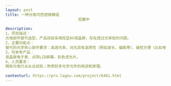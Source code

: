 ```yaml
---                
layout: post       
title: 一种光电可控透镜模组
                                招募中
           
description: 
1，项目描述：
光电部件替代选型，产品目前采用段显AV液晶屏，存在透过光率低的问题。
2，主要功能点：
替代的光学核心部件要求：高透光率、对光具有选择性（例如波长、偏振等）、操控方便（比如电控）、轻薄易于集成、成本较低，可以显示尺寸~0.5mm的图案（例如圆形、正方形等）。
3，可参考产品：
液晶屏电子表、点阵LCD屏幕，彩色滤光片。
4，人员要求：
拥有光电行业从业经验；熟悉较多光学元件的用途和原理。
     
contenturl: https://pro.lagou.com/project/6461.html      
---                 
```

